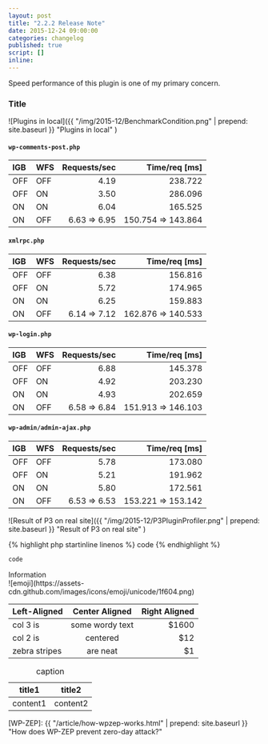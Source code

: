 ```yaml
---
layout: post
title: "2.2.2 Release Note"
date: 2015-12-24 09:00:00
categories: changelog
published: true
script: []
inline:
---
```


Speed performance of this plugin is one of my primary concern.

<!--more-->

### <span id="sec">Title</span> ###

![Plugins in local]({{ "/img/2015-12/BenchmarkCondition.png" | prepend: site.baseurl }}
 "Plugins in local"
)

#### `wp-comments-post.php` ####

| IGB | WFS | Requests/sec |   Time/req [ms]   |
|:----|:----|-------------:|------------------:|
| OFF | OFF |         4.19 |           238.722 |
| OFF | ON  |         3.50 |           286.096 |
| ON  | ON  |         6.04 |           165.525 |
| ON  | OFF |  6.63 ⇒ 6.95 | 150.754 ⇒ 143.864 |


#### `xmlrpc.php` ####

| IGB | WFS | Requests/sec |   Time/req [ms]   |
|:----|:----|-------------:|------------------:|
| OFF | OFF |         6.38 |           156.816 |
| OFF | ON  |         5.72 |           174.965 |
| ON  | ON  |         6.25 |           159.883 |
| ON  | OFF |  6.14 ⇒ 7.12 | 162.876 ⇒ 140.533 |

#### `wp-login.php` ####

| IGB | WFS | Requests/sec |   Time/req [ms]   |
|:----|:----|-------------:|------------------:|
| OFF | OFF |         6.88 |           145.378 |
| OFF | ON  |         4.92 |           203.230 |
| ON  | ON  |         4.93 |           202.659 |
| ON  | OFF |  6.58 ⇒ 6.84 | 151.913 ⇒ 146.103 |

#### `wp-admin/admin-ajax.php` ####

| IGB | WFS | Requests/sec |   Time/req [ms]   |
|:----|:----|-------------:|------------------:|
| OFF | OFF |         5.78 |           173.080 |
| OFF | ON  |         5.21 |           191.962 |
| ON  | ON  |         5.80 |           172.561 |
| ON  | OFF |  6.53 ⇒ 6.53 | 153.221 ⇒ 153.142 |

![Result of P3 on real site]({{ "/img/2015-12/P3PluginProfiler.png" | prepend: site.baseurl }}
 "Result of P3 on real site"
)

{% highlight php startinline linenos %}
code
{% endhighlight %}

<!-- html+php, css+php, js+php -->
```html
code
```

<!-- success, info, warning, danger -->
<div class="alert alert-info" role="alert">
	Information
</div>

<!-- http://www.emoji-cheat-sheet.com/ -->
<span class="emoji">
![emoji](https://assets-cdn.github.com/images/icons/emoji/unicode/1f604.png)
</span>

| Left-Aligned  | Center Aligned  | Right Aligned |
|:--------------|:---------------:|--------------:|
| col 3 is      | some wordy text |         $1600 |
| col 2 is      | centered        |           $12 |
| zebra stripes | are neat        |            $1 |

<div class="table-responsive">
	<cite></cite>
	<table class="table">
		<thead>
			<tr>
				<th>title1</th>
				<th>title2</th>
			</tr>
		</thead>
		<tbody>
			<tr>
				<td>content1</td>
				<td>content2</td>
			</tr>
		</tbody>
		<caption>caption</caption>
	</table>
</div>

[IP-Geo-Block]: https://wordpress.org/plugins/ip-geo-block/ "WordPress › IP Geo Block « WordPress Plugins"
[WP-ZEP]: {{ "/article/how-wpzep-works.html" | prepend: site.baseurl }} "How does WP-ZEP prevent zero-day attack?"

